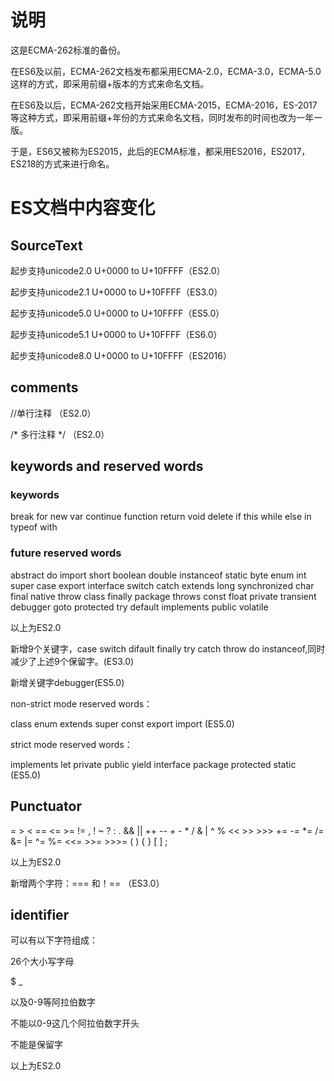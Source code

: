 # 说明

这是ECMA-262标准的备份。

在ES6及以前，ECMA-262文档发布都采用ECMA-2.0，ECMA-3.0，ECMA-5.0这样的方式，即采用前缀+版本的方式来命名文档。

在ES6及以后，ECMA-262文档开始采用ECMA-2015，ECMA-2016，ES-2017等这种方式，即采用前缀+年份的方式来命名文档，同时发布的时间也改为一年一版。

于是，ES6又被称为ES2015，此后的ECMA标准，都采用ES2016，ES2017，ES218的方式来进行命名。


# ES文档中内容变化

## SourceText

起步支持unicode2.0  U+0000 to U+10FFFF（ES2.0）

起步支持unicode2.1  U+0000 to U+10FFFF（ES3.0）

起步支持unicode5.0  U+0000 to U+10FFFF（ES5.0）

起步支持unicode5.1  U+0000 to U+10FFFF（ES6.0）

起步支持unicode8.0  U+0000 to U+10FFFF（ES2016）

## comments

//单行注释  （ES2.0）

/* 多行注释 */  （ES2.0）


## keywords and reserved words

### keywords

break        for                new         var
continue  function       return      void
delete       if                   this          while
else          in                  typeof      with

### future reserved words

abstract         do                     import             short
boolean         double              instanceof      static
byte                enum               int super
case               export              interface          switch
catch              extends           long                 synchronized
char               final                  native               throw
class              finally               package           throws
const             float                  private              transient
debugger      goto                  protected         try
default           implements     public                volatile

以上为ES2.0

新增9个关键字，case  switch  difault  finally  try   catch   throw  do  instanceof,同时减少了上述9个保留字。(ES3.0)

新增关键字debugger(ES5.0)

non-strict mode reserved words：

class      enum      extends     super     const     export    import (ES5.0)
 
strict mode reserved words：

implements     let      private      public     yield    interface     package    protected    static (ES5.0)

## Punctuator

=                 >                   <                 ==                  <=                     >=
!=                ,                    !                   ~                   ?                        :
.                  &&                ||                 ++                   --                       +
\-                  *                    /                   &                    |                        ^
%                <<                 >>               >>>                +=                     -=
*=                /=                 &=               |=                   ^=                     %=
<<=            >>=               >>>=           (                       )                         {
}                  [                    ]                  ;

以上为ES2.0

新增两个字符：===    和！== （ES3.0）

## identifier

可以有以下字符组成：

26个大小写字母

$  _  

以及0-9等阿拉伯数字

不能以0-9这几个阿拉伯数字开头

不能是保留字

以上为ES2.0
